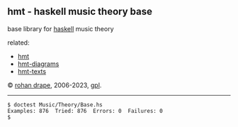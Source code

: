 hmt - haskell music theory base
-------------------------------

base library for [haskell](http://haskell.org/) music theory

related:

- [hmt](http://rohandrape.net/?t=hmt)
- [hmt-diagrams](http://rohandrape.net/?t=hmt-diagrams)
- [hmt-texts](http://rohandrape.net/?t=hmt-texts)

© [rohan drape](http://rohandrape.net/), 2006-2023, [gpl](http://gnu.org/copyleft/).

* * *

```
$ doctest Music/Theory/Base.hs
Examples: 876  Tried: 876  Errors: 0  Failures: 0
$
```

